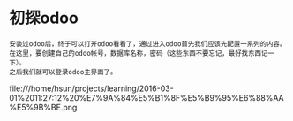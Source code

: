 初探odoo
=======
    安装过odoo后，终于可以打开odoo看看了，通过进入odoo首先我们应该先配置一系列的内容。在这里，要创建自己的odoo帐号，数据库名称，密码（这些东西不要忘记，最好找东西记一下）。
    之后我们就可以登录odoo主界面了。
file:///home/hsun/projects/learning/2016-03-01%2011:27:12%20%E7%9A%84%E5%B1%8F%E5%B9%95%E6%88%AA%E5%9B%BE.png
